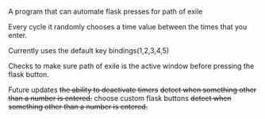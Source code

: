 A program that can automate flask presses for path of exile

Every cycle it randomly chooses a time value between the times that you enter.

Currently uses the default key bindings(1,2,3,4,5)

Checks to make sure path of exile is the active window before pressing the flask button.

Future updates
~~the ability to deactivate timers~~ 
~~detect when something other than a number is entered.~~
choose custom flask buttons
~~detect when something other than a number is entered.~~
